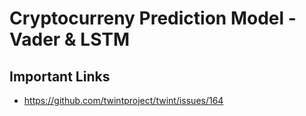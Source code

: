 # Cryptocurreny Prediction Model - Vader & LSTM

## Important Links

* https://github.com/twintproject/twint/issues/164